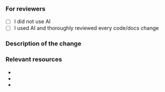 ### For reviewers
<!-- Help reviewers by letting them know whether AI was used to create this PR. -->

- [ ] I did not use AI
- [ ] I used AI and thoroughly reviewed every code/docs change

### Description of the change
<!-- Quick sentence for small changes, longer description for more impacting changes. -->

### Relevant resources
<!-- Link to any relevant GitHub issue, PR or discussion, section in online docs, etc. -->

-
-
-
